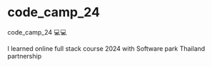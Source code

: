 # code_camp_24

code_camp_24 💻💻

I learned online full stack course 2024 with Software park Thailand partnership 

